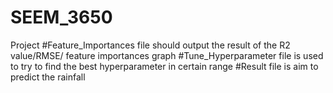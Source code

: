 # SEEM_3650
Project
#Feature_Importances file should output the result of the R2 value/RMSE/ feature importances graph
#Tune_Hyperparameter file is used to try to find the best hyperparameter in certain range
#Result file is aim to predict the rainfall
